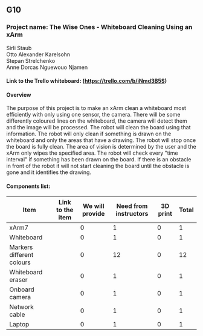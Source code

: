 ## G10  
### Project name: The Wise Ones - Whiteboard Cleaning Using an xArm  
Sirli Staub  
Otto Alexander Karelsohn  
Stepan Strelchenko  
Anne Dorcas Nguewouo Njamen  
  
#### Link to the Trello whiteboard: (https://trello.com/b/iNmd3B5S)
#### Overview  
The purpose of this project is to make an xArm clean a whiteboard most efficiently with only using one sensor, the camera. There will be some differently coloured lines on the whiteboard, the camera will detect them  and the image will be processed. The robot will clean the board using that information. The robot will only clean if something is drawn on the whiteboard and only the areas that have a drawing. The robot will stop once the board is fully clean. The area of vision is determined by the user and the xArm only wipes the specified area. The robot will check every "time interval" if something has been drawn on the board. If there is an obstacle in front of the robot it will not start cleaning the board until the obstacle is gone and it identifies the drawing.
  
#### Components list:  
|Item|Link to the item|We will provide|Need from instructors|3D print|Total|  
|--------|-------------------|----------------|----------------|------------|--------|  
|xArm7| |0|1|0|1|  
|Whiteboard| |0|1|0|1|  
|Markers different colours| |0|12|0|12|
|Whiteboard eraser| |0|1|0|1|  
|Onboard camera| |0|1|0|1|
|Network cable| |0|1|0|1|  
|Laptop| |0|1|0|1|  
